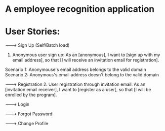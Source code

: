 A employee recognition application
===========


User Stories:
=================================


---> Sign Up (Self/Batch load)
1. Anonymous user sign up:
As an [anonymous], I want to [sign up with my email address], so that [I will receive an invitation email for registration]. 

Scenario 1: Anonymouse's email address belongs to the valid domain
Scenario 2: Anonymous's email address doesn't belong to the valid domain

---> Registration
2. User registration through invitation email:
As an [invitation email receiver], I want to [register as a user], so that [I will be enrolled by the program].

---> Login


---> Forgot Password


---> Change Profile


